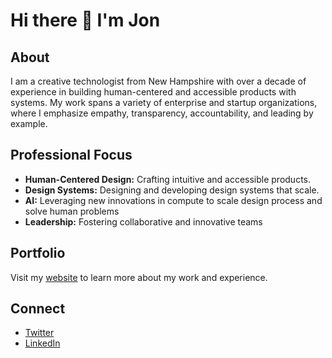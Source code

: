 # Hi there 👋 I'm Jon

## About

I am a creative technologist from New Hampshire with over a decade of experience in building human-centered and accessible products with systems. My work spans a variety of enterprise and startup organizations, where I emphasize empathy, transparency, accountability, and leading by example.

## Professional Focus

- **Human-Centered Design:** Crafting intuitive and accessible products.
- **Design Systems:** Designing and developing design systems that scale.
- **AI:** Leveraging new innovations in compute to scale design process and solve human problems
- **Leadership:** Fostering collaborative and innovative teams

## Portfolio

Visit my [website](https://jonbergman.github.io) to learn more about my work and experience.

## Connect

- [Twitter](https://twitter.com/jonbergman)
- [LinkedIn](https://www.linkedin.com/in/jonbergman)
